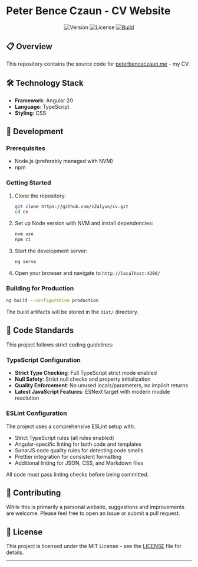 # Peter Bence Czaun - CV Website

<div align="center">

![Version](https://img.shields.io/badge/Angular-20.0.0-dd0031?logo=angular)
![License](https://img.shields.io/badge/License-MIT-blue)
[![Build](https://github.com/cZalyun/cv/actions/workflows/publish.yml/badge.svg)](https://github.com/cZalyun/cv/actions/workflows/publish.yml)

</div>

## 📋 Overview

This repository contains the source code for [peterbenceczaun.me](https://peterbenceczaun.me) - my CV.


## 🛠️ Technology Stack

- **Framework**: Angular 20
- **Language**: TypeScript
- **Styling**: CSS

## 🚀 Development

### Prerequisites

- Node.js (preferably managed with NVM)
- npm

### Getting Started

1. Clone the repository:
   ```bash
   git clone https://github.com/cZalyun/cv.git
   cd cv
   ```

2. Set up Node version with NVM and install dependencies:
   ```bash
   nvm use
   npm ci
   ```

3. Start the development server:
   ```bash
   ng serve
   ```

4. Open your browser and navigate to `http://localhost:4200/`

### Building for Production

```bash
ng build --configuration production
```

The build artifacts will be stored in the `dist/` directory.

## 📝 Code Standards

This project follows strict coding guidelines:

### TypeScript Configuration

- **Strict Type Checking**: Full TypeScript strict mode enabled
- **Null Safety**: Strict null checks and property initialization
- **Quality Enforcement**: No unused locals/parameters, no implicit returns
- **Latest JavaScript Features**: ESNext target with modern module resolution

### ESLint Configuration

The project uses a comprehensive ESLint setup with:

- Strict TypeScript rules (all rules enabled)
- Angular-specific linting for both code and templates
- SonarJS code quality rules for detecting code smells
- Prettier integration for consistent formatting
- Additional linting for JSON, CSS, and Markdown files

All code must pass linting checks before being committed.

## 🤝 Contributing

While this is primarily a personal website, suggestions and improvements are welcome. Please feel free to open an issue or submit a pull request.

## 📄 License

This project is licensed under the MIT License - see the [LICENSE](LICENSE) file for details.

---


